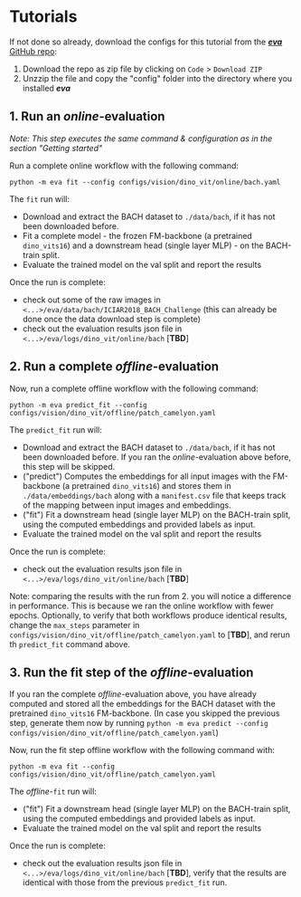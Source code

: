 # Tutorials


If not done so already, download the configs for this tutorial from the [***eva*** GitHub repo](https://github.com/kaiko-ai/eva/tree/main):

1. Download the repo as zip file by clicking on `Code` > `Download ZIP`
2. Unzzip the file and copy the "config" folder into the directory where you installed ***eva***


## 1. Run an *online*-evaluation

*Note: This step executes the same command & configuration as in the section "Getting started"*

Run a complete online workflow with the following command:
```
python -m eva fit --config configs/vision/dino_vit/online/bach.yaml
```

The `fit` run will:

 - Download and extract the BACH dataset to `./data/bach`, if it has not been downloaded before.
 - Fit a complete model - the frozen FM-backbone (a pretrained `dino_vits16`) and a downstream head (single layer MLP) - on the BACH-train split.
 - Evaluate the trained model on the val split and report the results

Once the run is complete:

 - check out some of the raw images in `<...>/eva/data/bach/ICIAR2018_BACH_Challenge` (this can already be done once the data download step is complete)
 - check out the evaluation results json file in `<...>/eva/logs/dino_vit/online/bach` [**TBD**]



## 2. Run a complete *offline*-evaluation

Now, run a complete offline workflow with the following command:
```
python -m eva predict_fit --config configs/vision/dino_vit/offline/patch_camelyon.yaml
```

The `predict_fit` run will:

 - Download and extract the BACH dataset to `./data/bach`, if it has not been downloaded before. If you ran the *online*-evaluation above before, this step will be skipped.
 - ("predict") Computes the embeddings for all input images with the FM-backbone (a pretrained `dino_vits16`) and stores them in `./data/embeddings/bach` along with a `manifest.csv` file that keeps track of the mapping between input images and embeddings.
 - ("fit") Fit a downstream head (single layer MLP) on the BACH-train split, using the computed embeddings and provided labels as input.
 - Evaluate the trained model on the val split and report the results

Once the run is complete:

 - check out the evaluation results json file in `<...>/eva/logs/dino_vit/online/bach` [**TBD**]

 Note: comparing the results with the run from 2. you will notice a difference in performance. This is because we ran the online workflow with fewer epochs. Optionally, to verify that both workflows produce identical results, change the `max_steps` parameter in `configs/vision/dino_vit/offline/patch_camelyon.yaml` to [**TBD**], and rerun th `predict_fit` command above.

## 3. Run the fit step of the *offline*-evaluation

If you ran the complete *offline*-evaluation above, you have already computed and stored all the embeddings for the BACH dataset with the pretrained `dino_vits16` FM-backbone. (In case you skipped the previous step, generate them now by running `python -m eva predict --config configs/vision/dino_vit/offline/patch_camelyon.yaml`)

Now, run the fit step offline workflow with the following command with:
```
python -m eva fit --config configs/vision/dino_vit/offline/patch_camelyon.yaml
```

The *offline*-`fit` run will:

 - ("fit") Fit a downstream head (single layer MLP) on the BACH-train split, using the computed embeddings and provided labels as input.
 - Evaluate the trained model on the val split and report the results

Once the run is complete:

 - check out the evaluation results json file in `<...>/eva/logs/dino_vit/online/bach` [**TBD**], verify that the results are identical with those from the previous `predict_fit` run.
